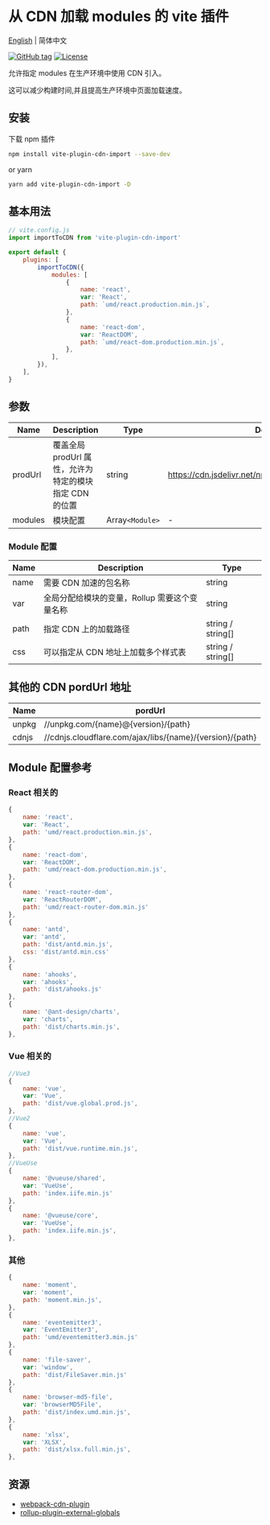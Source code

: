 # 从 CDN 加载 modules 的 vite 插件

[English](README.md) | 简体中文

[![GitHub tag](https://img.shields.io/github/tag/MMF-FE/vite-plugin-cdn-import.svg)](https://github.com/MMF-FE/vite-plugin-cdn-import/releases)
[![License](https://img.shields.io/github/license/SafdarJamal/vite-template-react)](https://github.com/MMF-FE/vite-plugin-cdn-import/blob/master/LICENSE)

允许指定 modules 在生产环境中使用 CDN 引入。

这可以减少构建时间,并且提高生产环境中页面加载速度。

## 安装

下载 npm 插件

```bash
npm install vite-plugin-cdn-import --save-dev
```

or yarn

```bash
yarn add vite-plugin-cdn-import -D
```

## 基本用法

```js
// vite.config.js
import importToCDN from 'vite-plugin-cdn-import'

export default {
    plugins: [
        importToCDN({
            modules: [
                {
                    name: 'react',
                    var: 'React',
                    path: `umd/react.production.min.js`,
                },
                {
                    name: 'react-dom',
                    var: 'ReactDOM',
                    path: `umd/react-dom.production.min.js`,
                },
            ],
        }),
    ],
}
```

## 参数

| Name    | Description                                            | Type            | Default                                                |
| ------- | ------------------------------------------------------ | --------------- | ------------------------------------------------------ |
| prodUrl | 覆盖全局 prodUrl 属性，允许为特定的模块指定 CDN 的位置 | string          | <https://cdn.jsdelivr.net/npm/{name}@{version}/{path}> |
| modules | 模块配置                                               | Array`<Module>` | -                                                      |

### Module 配置

| Name | Description                                   | Type              |
| ---- | --------------------------------------------- | ----------------- |
| name | 需要 CDN 加速的包名称                         | string            |
| var  | 全局分配给模块的变量，Rollup 需要这个变量名称 | string            |
| path | 指定 CDN 上的加载路径                         | string / string[] |
| css  | 可以指定从 CDN 地址上加载多个样式表           | string / string[] |

## 其他的 CDN pordUrl 地址

| Name  | pordUrl                                                  |
| ----- | -------------------------------------------------------- |
| unpkg | //unpkg.com/{name}@{version}/{path}                      |
| cdnjs | //cdnjs.cloudflare.com/ajax/libs/{name}/{version}/{path} |

## Module 配置参考

### React 相关的

```js
{
    name: 'react',
    var: 'React',
    path: 'umd/react.production.min.js',
},
{
    name: 'react-dom',
    var: 'ReactDOM',
    path: 'umd/react-dom.production.min.js',
},
{
    name: 'react-router-dom',
    var: 'ReactRouterDOM',
    path: 'umd/react-router-dom.min.js'
},
{
    name: 'antd',
    var: 'antd',
    path: 'dist/antd.min.js',
    css: 'dist/antd.min.css'
},
{
    name: 'ahooks',
    var: 'ahooks',
    path: 'dist/ahooks.js'
},
{
    name: '@ant-design/charts',
    var: 'charts',
    path: 'dist/charts.min.js',
},
```

### Vue 相关的

```js
//Vue3
{
    name: 'vue',
    var: 'Vue',
    path: 'dist/vue.global.prod.js',
},
//Vue2
{
    name: 'vue',
    var: 'Vue',
    path: 'dist/vue.runtime.min.js',
},
//VueUse
{
    name: '@vueuse/shared',
    var: 'VueUse',
    path: 'index.iife.min.js'
},
{
    name: '@vueuse/core',
    var: 'VueUse',
    path: 'index.iife.min.js',
},
```

### 其他

```js
{
    name: 'moment',
    var: 'moment',
    path: 'moment.min.js',
},
{
    name: 'eventemitter3',
    var: 'EventEmitter3',
    path: 'umd/eventemitter3.min.js'
},
{
    name: 'file-saver',
    var: 'window',
    path: 'dist/FileSaver.min.js'
},
{
    name: 'browser-md5-file',
    var: 'browserMD5File',
    path: 'dist/index.umd.min.js',
},
{
    name: 'xlsx',
    var: 'XLSX',
    path: 'dist/xlsx.full.min.js',
},
```

## 资源

- [webpack-cdn-plugin](https://github.com/shirotech/webpack-cdn-plugin)
- [rollup-plugin-external-globals](https://github.com/eight04/rollup-plugin-external-globals)
